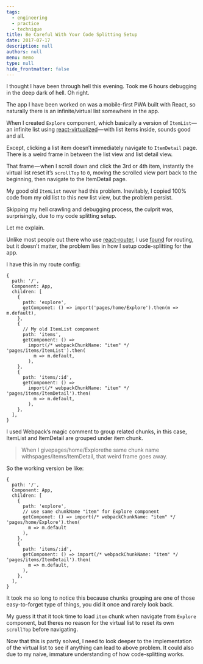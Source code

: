 ```yaml
---
tags: 
  - engineering
  - practice
  - technique
title: Be Careful With Your Code Splitting Setup
date: 2017-07-17
description: null
authors: null
menu: memo
type: null
hide_frontmatter: false
---
```


I thought I have been through hell this evening. Took me 6 hours debugging in the deep dark of hell. Oh right.

The app I have been worked on was a mobile-first PWA built with React, so naturally there is an infinite/virtual list somewhere in the app.

When I created `Explore` component, which basically a version of `ItemList`— an infinite list using [react-virtualized](https://github.com/bvaughn/react-virtualized) — with list items inside, sounds good and all.

Except, clicking a list item doesn’t immediately navigate to `ItemDetail` page. There is a weird frame in between the list view and list detail view.

That frame — when I scroll down and click the 3rd or 4th item, instantly the virtual list reset it’s `scrollTop` to `0`, moving the scrolled view port back to the beginning, then navigate to the ItemDetail page.

My good old `ItemList` never had this problem. Inevitably, I copied 100% code from my old list to this new list view, but the problem persist.

Skipping my hell crawling and debugging process, the culprit was, surprisingly, due to my code splitting setup.

Let me explain.

Unlike most people out there who use [react-router](https://reacttraining.com/react-router/), I use [found](https://github.com/4Catalyzer/found/) for routing, but it doesn’t matter, the problem lies in how I setup code-splitting for the app.

I have this in my route config:

```plain_text
{
  path: '/',
  Component: App,
  children: [
    {
      path: 'explore',
      getComponet: () => import('pages/home/Explore').then(m => m.default),
    },
    {
      // My old ItemList component
      path: 'items',
      getComponent: () =>
        import(/* webpackChunkName: "item" */ 'pages/items/ItemList').then(
          m => m.default,
        ),
    },
    {
      path: 'items/:id',
      getComponent: () =>
        import(/* webpackChunkName: "item" */ 'pages/items/ItemDetail').then(
          m => m.default,
        ),
    },
  ],
}
```

I used Webpack’s magic comment to group related chunks, in this case, ItemList and ItemDetail are grouped under item chunk.

> When I givepages/home/Explorethe same chunk name withspages/items/ItemDetail, that weird frame goes away.

So the working version be like:

```plain_text
{
  path: '/',
  Component: App,
  children: [
    {
      path: 'explore',
      // use same chunkName "item" for Explore component
      getComponet: () => import(/* webpackChunkName: "item" */ 'pages/home/Explore').then(
        m => m.default
      ),
    },
    {
      path: 'items/:id',
      getComponent: () => import(/* webpackChunkName: "item" */ 'pages/items/ItemDetail').then(
        m => m.default,
      ),
    },
  ],
}
```

It took me so long to notice this because chunks grouping are one of those easy-to-forget type of things, you did it once and rarely look back.

My guess it that it took time to load `item` chunk when navigate from `Explore` component, but theres no reason for the virtual list to reset its own `scrollTop` before navigating.

Now that this is partly solved, I need to look deeper to the implementation of the virtual list to see if anything can lead to above problem. It could also due to my naive, immature understanding of how code-splitting works.
